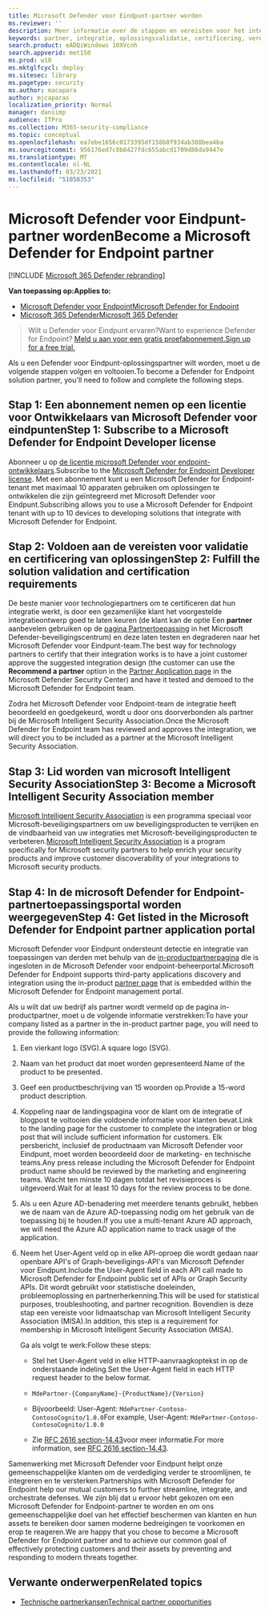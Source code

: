 ```yaml
---
title: Microsoft Defender voor Eindpunt-partner worden
ms.reviewer: ''
description: Meer informatie over de stappen en vereisten voor het integreren van uw oplossing met Microsoft Defender ATP en partner zijn
keywords: partner, integratie, oplossingsvalidatie, certificering, vereisten, lid, misa, toepassingsportal
search.product: eADQiWindows 10XVcnh
search.appverid: met150
ms.prod: w10
ms.mktglfcycl: deploy
ms.sitesec: library
ms.pagetype: security
ms.author: macapara
author: mjcaparas
localization_priority: Normal
manager: dansimp
audience: ITPro
ms.collection: M365-security-compliance
ms.topic: conceptual
ms.openlocfilehash: ea7ebe1656c0173395df158b8f934ab388bea4ba
ms.sourcegitcommit: 956176ed7c8b8427fdc655abcd1709d86da9447e
ms.translationtype: MT
ms.contentlocale: nl-NL
ms.lasthandoff: 03/23/2021
ms.locfileid: "51058353"
---
```

# <a name="become-a-microsoft-defender-for-endpoint-partner"></a><span data-ttu-id="aa32d-104">Microsoft Defender voor Eindpunt-partner worden</span><span class="sxs-lookup"><span data-stu-id="aa32d-104">Become a Microsoft Defender for Endpoint partner</span></span>

[!INCLUDE [Microsoft 365 Defender rebranding](../../includes/microsoft-defender.md)]

<span data-ttu-id="aa32d-105">**Van toepassing op:**</span><span class="sxs-lookup"><span data-stu-id="aa32d-105">**Applies to:**</span></span>
- [<span data-ttu-id="aa32d-106">Microsoft Defender voor Endpoint</span><span class="sxs-lookup"><span data-stu-id="aa32d-106">Microsoft Defender for Endpoint</span></span>](https://go.microsoft.com/fwlink/?linkid=2154037)
- [<span data-ttu-id="aa32d-107">Microsoft 365 Defender</span><span class="sxs-lookup"><span data-stu-id="aa32d-107">Microsoft 365 Defender</span></span>](https://go.microsoft.com/fwlink/?linkid=2118804)

> <span data-ttu-id="aa32d-108">Wilt u Defender voor Eindpunt ervaren?</span><span class="sxs-lookup"><span data-stu-id="aa32d-108">Want to experience Defender for Endpoint?</span></span> [<span data-ttu-id="aa32d-109">Meld u aan voor een gratis proefabonnement.</span><span class="sxs-lookup"><span data-stu-id="aa32d-109">Sign up for a free trial.</span></span>](https://www.microsoft.com/microsoft-365/windows/microsoft-defender-atp?ocid=docs-wdatp-exposedapis-abovefoldlink)

<span data-ttu-id="aa32d-110">Als u een Defender voor Eindpunt-oplossingspartner wilt worden, moet u de volgende stappen volgen en voltooien.</span><span class="sxs-lookup"><span data-stu-id="aa32d-110">To become a Defender for Endpoint solution partner, you'll need to follow and complete the following steps.</span></span>

## <a name="step-1-subscribe-to-a-microsoft-defender-for-endpoint-developer-license"></a><span data-ttu-id="aa32d-111">Stap 1: Een abonnement nemen op een licentie voor Ontwikkelaars van Microsoft Defender voor eindpunten</span><span class="sxs-lookup"><span data-stu-id="aa32d-111">Step 1: Subscribe to a Microsoft Defender for Endpoint Developer license</span></span>
<span data-ttu-id="aa32d-112">Abonneer u op [de licentie microsoft Defender voor endpoint-ontwikkelaars](https://winatpregistration-prd.trafficmanager.net/Developer/UserAgreement?Length=9).</span><span class="sxs-lookup"><span data-stu-id="aa32d-112">Subscribe to the [Microsoft Defender for Endpoint Developer license](https://winatpregistration-prd.trafficmanager.net/Developer/UserAgreement?Length=9).</span></span> <span data-ttu-id="aa32d-113">Met een abonnement kunt u een Microsoft Defender for Endpoint-tenant met maximaal 10 apparaten gebruiken om oplossingen te ontwikkelen die zijn geïntegreerd met Microsoft Defender voor Eindpunt.</span><span class="sxs-lookup"><span data-stu-id="aa32d-113">Subscribing allows you to use a Microsoft Defender for Endpoint tenant with up to 10 devices to developing solutions that integrate with Microsoft Defender for Endpoint.</span></span> 

## <a name="step-2-fulfill-the-solution-validation-and-certification-requirements"></a><span data-ttu-id="aa32d-114">Stap 2: Voldoen aan de vereisten voor validatie en certificering van oplossingen</span><span class="sxs-lookup"><span data-stu-id="aa32d-114">Step 2: Fulfill the solution validation and certification requirements</span></span>
<span data-ttu-id="aa32d-115">De beste manier voor technologiepartners om te certificeren dat hun integratie werkt, is door een gezamenlijke klant het voorgestelde integratieontwerp goed te laten keuren (de klant kan de optie Een **partner** aanbevelen gebruiken op de [pagina Partnertoepassing](https://securitycenter.microsoft.com/interoperability/partners) in het Microsoft Defender-beveiligingscentrum) en deze laten testen en degraderen naar het Microsoft Defender voor Eindpunt-team.</span><span class="sxs-lookup"><span data-stu-id="aa32d-115">The best way for technology partners to certify that their integration works is to have a joint customer approve the suggested integration design (the customer can use the **Recommend a partner** option in the [Partner Application page](https://securitycenter.microsoft.com/interoperability/partners) in the Microsoft Defender Security Center) and have it tested and demoed to the Microsoft Defender for Endpoint team.</span></span>

<span data-ttu-id="aa32d-116">Zodra het Microsoft Defender voor Endpoint-team de integratie heeft beoordeeld en goedgekeurd, wordt u door ons doorverbonden als partner bij de Microsoft Intelligent Security Association.</span><span class="sxs-lookup"><span data-stu-id="aa32d-116">Once the Microsoft Defender for Endpoint team has reviewed and approves the integration, we will direct you to be included as a partner at the Microsoft Intelligent Security Association.</span></span>

## <a name="step-3-become-a--microsoft-intelligent-security-association-member"></a><span data-ttu-id="aa32d-117">Stap 3: Lid worden van microsoft Intelligent Security Association</span><span class="sxs-lookup"><span data-stu-id="aa32d-117">Step 3: Become a  Microsoft Intelligent Security Association member</span></span>
<span data-ttu-id="aa32d-118">[Microsoft Intelligent Security Association](https://www.microsoft.com/security/partnerships/intelligent-security-association) is een programma speciaal voor Microsoft-beveiligingspartners om uw beveiligingsproducten te verrijken en de vindbaarheid van uw integraties met Microsoft-beveiligingsproducten te verbeteren.</span><span class="sxs-lookup"><span data-stu-id="aa32d-118">[Microsoft Intelligent Security Association](https://www.microsoft.com/security/partnerships/intelligent-security-association) is a program specifically for Microsoft security partners to help enrich your security products and improve customer discoverability of your integrations to Microsoft security products.</span></span>

## <a name="step-4-get-listed-in-the-microsoft-defender-for-endpoint-partner-application-portal"></a><span data-ttu-id="aa32d-119">Stap 4: In de microsoft Defender for Endpoint-partnertoepassingsportal worden weergegeven</span><span class="sxs-lookup"><span data-stu-id="aa32d-119">Step 4: Get listed in the Microsoft Defender for Endpoint partner application portal</span></span>
<span data-ttu-id="aa32d-120">Microsoft Defender voor Eindpunt ondersteunt detectie en integratie van toepassingen van derden met behulp van de [in-productpartnerpagina](partner-applications.md) die is ingesloten in de Microsoft Defender voor endpoint-beheerportal.</span><span class="sxs-lookup"><span data-stu-id="aa32d-120">Microsoft Defender for Endpoint supports third-party applications discovery and integration using the in-product [partner page](partner-applications.md) that is embedded within the Microsoft Defender for Endpoint management portal.</span></span> 

<span data-ttu-id="aa32d-121">Als u wilt dat uw bedrijf als partner wordt vermeld op de pagina in-productpartner, moet u de volgende informatie verstrekken:</span><span class="sxs-lookup"><span data-stu-id="aa32d-121">To have your company listed as a partner in the in-product partner page, you will need to provide the following information:</span></span>

1. <span data-ttu-id="aa32d-122">Een vierkant logo (SVG).</span><span class="sxs-lookup"><span data-stu-id="aa32d-122">A square logo (SVG).</span></span>
2. <span data-ttu-id="aa32d-123">Naam van het product dat moet worden gepresenteerd.</span><span class="sxs-lookup"><span data-stu-id="aa32d-123">Name of the product to be presented.</span></span>
3. <span data-ttu-id="aa32d-124">Geef een productbeschrijving van 15 woorden op.</span><span class="sxs-lookup"><span data-stu-id="aa32d-124">Provide a 15-word product description.</span></span>
4. <span data-ttu-id="aa32d-125">Koppeling naar de landingspagina voor de klant om de integratie of blogpost te voltooien die voldoende informatie voor klanten bevat.</span><span class="sxs-lookup"><span data-stu-id="aa32d-125">Link to the landing page for the customer to complete the integration or blog post that will include sufficient information for customers.</span></span> <span data-ttu-id="aa32d-126">Elk persbericht, inclusief de productnaam van Microsoft Defender voor Eindpunt, moet worden beoordeeld door de marketing- en technische teams.</span><span class="sxs-lookup"><span data-stu-id="aa32d-126">Any press release including the Microsoft Defender for Endpoint product name should be reviewed by the marketing and engineering teams.</span></span> <span data-ttu-id="aa32d-127">Wacht ten minste 10 dagen totdat het revisieproces is uitgevoerd.</span><span class="sxs-lookup"><span data-stu-id="aa32d-127">Wait for at least 10 days for the review process to be done.</span></span>
5.  <span data-ttu-id="aa32d-128">Als u een Azure AD-benadering met meerdere tenants gebruikt, hebben we de naam van de Azure AD-toepassing nodig om het gebruik van de toepassing bij te houden.</span><span class="sxs-lookup"><span data-stu-id="aa32d-128">If you use a multi-tenant Azure AD approach, we will need the Azure AD application name to track usage of the application.</span></span>
6. <span data-ttu-id="aa32d-129">Neem het User-Agent veld op in elke API-oproep die wordt gedaan naar openbare API's of Graph-beveiligings-API's van Microsoft Defender voor Eindpunt.</span><span class="sxs-lookup"><span data-stu-id="aa32d-129">Include the User-Agent field in each API call made to Microsoft Defender for Endpoint public set of APIs or Graph Security APIs.</span></span> <span data-ttu-id="aa32d-130">Dit wordt gebruikt voor statistische doeleinden, probleemoplossing en partnerherkenning.</span><span class="sxs-lookup"><span data-stu-id="aa32d-130">This will be used for statistical purposes, troubleshooting, and partner recognition.</span></span> <span data-ttu-id="aa32d-131">Bovendien is deze stap een vereiste voor lidmaatschap van Microsoft Intelligent Security Association (MISA).</span><span class="sxs-lookup"><span data-stu-id="aa32d-131">In addition, this step is a requirement for membership in Microsoft Intelligent Security Association (MISA).</span></span>

    <span data-ttu-id="aa32d-132">Ga als volgt te werk:</span><span class="sxs-lookup"><span data-stu-id="aa32d-132">Follow these steps:</span></span>
    
    - <span data-ttu-id="aa32d-133">Stel het User-Agent veld in elke HTTP-aanvraagkoptekst in op de onderstaande indeling.</span><span class="sxs-lookup"><span data-stu-id="aa32d-133">Set the User-Agent field in each HTTP request header to the below format.</span></span>

    - `MdePartner-{CompanyName}-{ProductName}/{Version}`
    
    - <span data-ttu-id="aa32d-134">Bijvoorbeeld: User-Agent: `MdePartner-Contoso-ContosoCognito/1.0.0`</span><span class="sxs-lookup"><span data-stu-id="aa32d-134">For example, User-Agent: `MdePartner-Contoso-ContosoCognito/1.0.0`</span></span>
    
    - <span data-ttu-id="aa32d-135">Zie [RFC 2616 section-14.43](https://tools.ietf.org/html/rfc2616#section-14.43)voor meer informatie.</span><span class="sxs-lookup"><span data-stu-id="aa32d-135">For more information, see [RFC 2616 section-14.43](https://tools.ietf.org/html/rfc2616#section-14.43).</span></span>

<span data-ttu-id="aa32d-136">Samenwerking met Microsoft Defender voor Eindpunt helpt onze gemeenschappelijke klanten om de verdediging verder te stroomlijnen, te integreren en te versterken.</span><span class="sxs-lookup"><span data-stu-id="aa32d-136">Partnerships with Microsoft Defender for Endpoint help our mutual customers to further streamline, integrate, and orchestrate defenses.</span></span> <span data-ttu-id="aa32d-137">We zijn blij dat u ervoor hebt gekozen om een Microsoft Defender for Endpoint-partner te worden en om ons gemeenschappelijke doel van het effectief beschermen van klanten en hun assets te bereiken door samen moderne bedreigingen te voorkomen en erop te reageren.</span><span class="sxs-lookup"><span data-stu-id="aa32d-137">We are happy that you chose to become a Microsoft Defender for Endpoint partner and to achieve our common goal of effectively protecting customers and their assets by preventing and responding to modern threats together.</span></span>

## <a name="related-topics"></a><span data-ttu-id="aa32d-138">Verwante onderwerpen</span><span class="sxs-lookup"><span data-stu-id="aa32d-138">Related topics</span></span>
- [<span data-ttu-id="aa32d-139">Technische partnerkansen</span><span class="sxs-lookup"><span data-stu-id="aa32d-139">Technical partner opportunities</span></span>](partner-integration.md)
